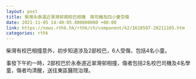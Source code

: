 ```yaml
---
layout: post
title: 柴灣永泰道近翠灣邨兩校巴相撞　兩司機及四小童受傷
date: 2021-11-05 14:40:05.000000000 +08:00
link: https://news.rthk.hk/rthk/ch/component/k2/1618507-20211105.htm
categories: rthk
---
```


柴灣有校巴相撞意外，初步知道涉及2部校巴，6人受傷，包括4名小童。

事發下午約一時，2部校巴於永泰道近翠灣邨相撞，傷者包括2名校巴司機及4名學童，傷者均清醒，送往東區醫院治理。
